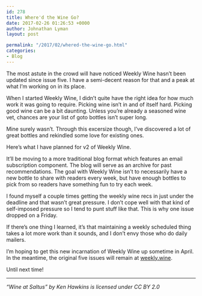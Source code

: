 ```yaml
---
id: 278
title: Where'd the Wine Go?
date: 2017-02-26 01:26:53 +0000
author: Johnathan Lyman
layout: post

permalink: "/2017/02/whered-the-wine-go.html"
categories:
- Blog
---
```

The most astute in the crowd will have noticed Weekly Wine hasn’t been updated since issue five. I have a semi-decent reason for that and a peak at what I’m working on in its place.

When I started Weekly Wine, I didn’t quite have the right idea for how much work it was going to require. Picking wine isn’t in and of itself hard. Picking good wine can be a bit daunting. Unless you’re already a seasoned wine vet, chances are your list of goto bottles isn’t super long.

Mine surely wasn’t. Through this excersize though, I’ve discovered a lot of great bottles and rekindled some love for existing ones.

Here’s what I have planned for v2 of Weekly Wine.

It’ll be moving to a more traditional blog format which features an email subscription component. The blog will serve as an archive for past recommendations. The goal with Weekly Wine isn’t to necessarily have a new bottle to share with readers every week, but have enough bottles to pick from so readers have something fun to try each week.

I found myself a couple times getting the weekly wine recs in just under the deadline and that wasn’t great pressure. I don’t cope well with that kind of self-imposed pressure so I tend to punt stuff like that. This is why one issue dropped on a Friday.

If there’s one thing I learned, it’s that maintaining a weekly scheduled thing takes a lot more work than it sounds, and I don’t envy those who do daily mailers.

I’m hoping to get this new incarnation of Weekly Wine up sometime in April. In the meantime, the original five issues will remain at [weekly.wine][1].

Until next time!

- - -

_“Wine at Saltus” by Ken Hawkins is licensed under CC BY 2.0_

[1]: http://weekly.wine